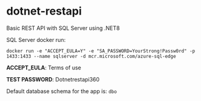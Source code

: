 # dotnet-restapi
Basic REST API with SQL Server using .NET8

SQL Server docker run:

```
docker run -e "ACCEPT_EULA=Y" -e "SA_PASSWORD=YourStrong!Passw0rd" -p 1433:1433 --name sqlserver -d mcr.microsoft.com/azure-sql-edge
```

**ACCEPT_EULA**: Terms of use

**TEST PASSWORD**: Dotnetrestapi360

Default database schema for the app is: `dbo`